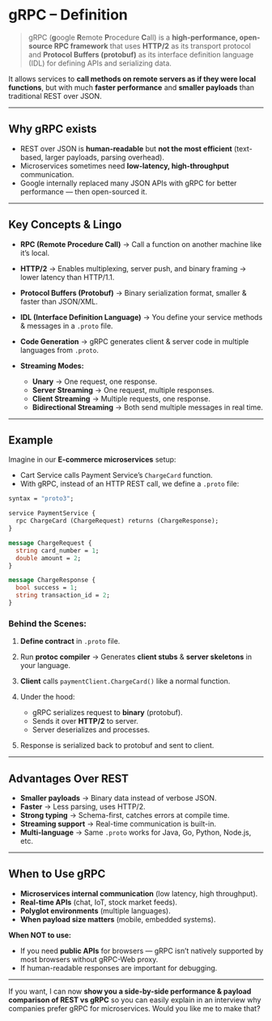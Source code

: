 # **gRPC – Definition**

> gRPC (**g**oogle **R**emote **P**rocedure **C**all) is a **high-performance, open-source RPC framework** that uses **HTTP/2** as its transport protocol and **Protocol Buffers (protobuf)** as its interface definition language (IDL) for defining APIs and serializing data.

It allows services to **call methods on remote servers as if they were local functions**, but with much **faster performance** and **smaller payloads** than traditional REST over JSON.

---

## **Why gRPC exists**

* REST over JSON is **human-readable** but **not the most efficient** (text-based, larger payloads, parsing overhead).
* Microservices sometimes need **low-latency, high-throughput** communication.
* Google internally replaced many JSON APIs with gRPC for better performance — then open-sourced it.

---

## **Key Concepts & Lingo**

* **RPC (Remote Procedure Call)** → Call a function on another machine like it’s local.
* **HTTP/2** → Enables multiplexing, server push, and binary framing → lower latency than HTTP/1.1.
* **Protocol Buffers (Protobuf)** → Binary serialization format, smaller & faster than JSON/XML.
* **IDL (Interface Definition Language)** → You define your service methods & messages in a `.proto` file.
* **Code Generation** → gRPC generates client & server code in multiple languages from `.proto`.
* **Streaming Modes:**

  * **Unary** → One request, one response.
  * **Server Streaming** → One request, multiple responses.
  * **Client Streaming** → Multiple requests, one response.
  * **Bidirectional Streaming** → Both send multiple messages in real time.

---

## **Example**

Imagine in our **E-commerce microservices** setup:

* Cart Service calls Payment Service’s `ChargeCard` function.
* With gRPC, instead of an HTTP REST call, we define a `.proto` file:

```proto
syntax = "proto3";

service PaymentService {
  rpc ChargeCard (ChargeRequest) returns (ChargeResponse);
}

message ChargeRequest {
  string card_number = 1;
  double amount = 2;
}

message ChargeResponse {
  bool success = 1;
  string transaction_id = 2;
}
```

### Behind the Scenes:

1. **Define contract** in `.proto` file.
2. Run **protoc compiler** → Generates **client stubs** & **server skeletons** in your language.
3. **Client** calls `paymentClient.ChargeCard()` like a normal function.
4. Under the hood:

   * gRPC serializes request to **binary** (protobuf).
   * Sends it over **HTTP/2** to server.
   * Server deserializes and processes.
5. Response is serialized back to protobuf and sent to client.

---

## **Advantages Over REST**

* **Smaller payloads** → Binary data instead of verbose JSON.
* **Faster** → Less parsing, uses HTTP/2.
* **Strong typing** → Schema-first, catches errors at compile time.
* **Streaming support** → Real-time communication is built-in.
* **Multi-language** → Same `.proto` works for Java, Go, Python, Node.js, etc.

---

## **When to Use gRPC**

* **Microservices internal communication** (low latency, high throughput).
* **Real-time APIs** (chat, IoT, stock market feeds).
* **Polyglot environments** (multiple languages).
* **When payload size matters** (mobile, embedded systems).

**When NOT to use:**

* If you need **public APIs** for browsers — gRPC isn’t natively supported by most browsers without gRPC-Web proxy.
* If human-readable responses are important for debugging.

---

If you want, I can now **show you a side-by-side performance & payload comparison of REST vs gRPC** so you can easily explain in an interview why companies prefer gRPC for microservices. Would you like me to make that?

